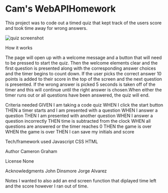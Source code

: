 # Cam's WebAPIHomework

This project was to code out a timed quiz that kept track of the users score and took time away for wrong answers.

![quiz screenshot](./assests/images/quizopenscreen.png)

How it works

The page will open up with a welcome message and a button that will need to be pressed to start the quiz. Then the welcome elements clear and the first question is presented along with the corresponding answer choices and the timer begins to count down. If the user picks the correct answer 10 points is added to their score in the top of the screen and the next question is presented. If the wrong answer is picked 5 seconds is taken off of the timer and this will continue until the right answer is chosen.When either the timer runs out or all questions have been answered, the quiz will end.

Criteria needed
GIVEN I am taking a code quiz
WHEN I click the start button
THEN a timer starts and I am presented with a question
WHEN I answer a question
THEN I am presented with another question
WHEN I answer a question incorrectly
THEN time is subtracted from the clock
WHEN all questions are answered or the timer reaches 0
THEN the game is over
WHEN the game is over
THEN I can save my initials and score


Tech/framework used
Javascript
CSS
HTML


Author
Cameron Graham

License
None

Acknowledgments
John Dinsmore
Jorge Alvarez

Notes
I wanted to also add an end screen function that diplayed time left and the score however I ran out of time.